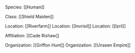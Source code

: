 Species: [[Human]]

Class: [[Shield Maiden]]

Location: [[Riverfarm]]
Location: [[Invrisil]]
Location: [[Izril]]

Affiliation: [[Cade Rishaw]]

Organization: [[Griffon Hunt]]
Organization: [[Unseen Empire]]
